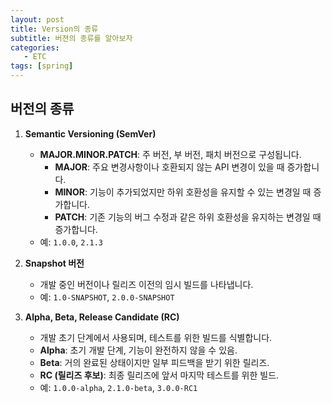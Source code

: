 ```yaml
---
layout: post
title: Version의 종류
subtitle: 버젼의 종류를 알아보자
categories: 
   - ETC
tags: [spring]
---
```


## 버전의 종류

1. **Semantic Versioning (SemVer)**
   - **MAJOR.MINOR.PATCH**: 주 버전, 부 버전, 패치 버전으로 구성됩니다.
     - **MAJOR**: 주요 변경사항이나 호환되지 않는 API 변경이 있을 때 증가합니다.
     - **MINOR**: 기능이 추가되었지만 하위 호환성을 유지할 수 있는 변경일 때 증가합니다.
     - **PATCH**: 기존 기능의 버그 수정과 같은 하위 호환성을 유지하는 변경일 때 증가합니다.
   - 예: `1.0.0`, `2.1.3`

2. **Snapshot 버전**
   - 개발 중인 버전이나 릴리즈 이전의 임시 빌드를 나타냅니다.
   - 예: `1.0-SNAPSHOT`, `2.0.0-SNAPSHOT`

3. **Alpha, Beta, Release Candidate (RC)**
   - 개발 초기 단계에서 사용되며, 테스트를 위한 빌드를 식별합니다.
   - **Alpha**: 초기 개발 단계, 기능이 완전하지 않을 수 있음.
   - **Beta**: 거의 완료된 상태이지만 일부 피드백을 받기 위한 릴리즈.
   - **RC (릴리즈 후보)**: 최종 릴리즈에 앞서 마지막 테스트를 위한 빌드.
   - 예: `1.0.0-alpha`, `2.1.0-beta`, `3.0.0-RC1`
